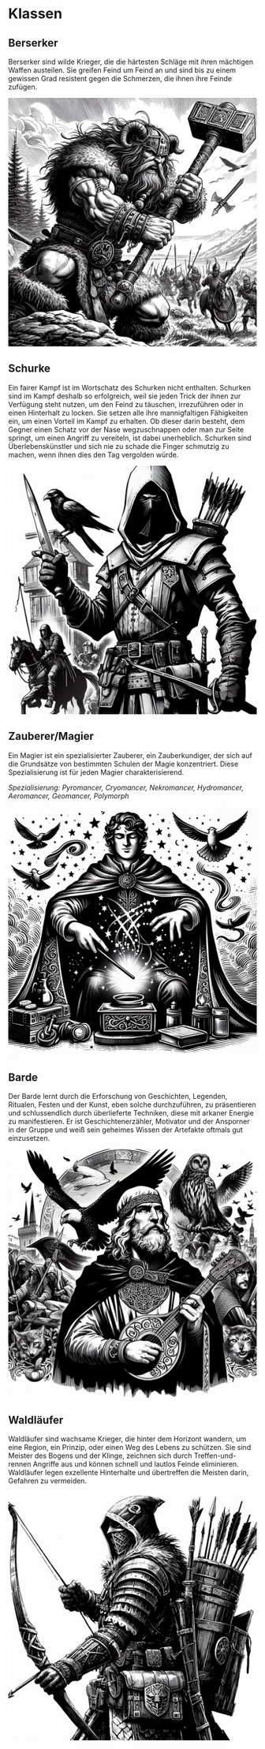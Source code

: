 # Klassen

## Berserker

Berserker sind wilde Krieger, die die härtesten Schläge mit ihren mächtigen Waffen austeilen. Sie greifen Feind um Feind an und sind bis zu einem gewissen Grad resistent gegen die Schmerzen, die ihnen ihre Feinde zufügen.

![image](/images/berserker.jpg)

## Schurke

Ein fairer Kampf ist im Wortschatz des Schurken nicht enthalten. Schurken sind im Kampf deshalb so erfolgreich, weil sie jeden Trick der ihnen zur Verfügung steht nutzen, um den Feind zu täuschen, irrezuführen oder in einen Hinterhalt zu locken. Sie setzen alle ihre mannigfaltigen Fähigkeiten ein, um einen Vorteil im Kampf zu erhalten. Ob dieser darin besteht, dem Gegner einen Schatz vor der Nase wegzuschnappen oder man zur Seite springt, um einen Angriff zu vereiteln, ist dabei unerheblich. Schurken sind Überlebenskünstler und sich nie zu schade die Finger schmutzig zu machen, wenn ihnen dies den Tag vergolden würde.

![image](/images/schurke.jpg)

## Zauberer/Magier

Ein Magier ist ein spezialisierter Zauberer, ein Zauberkundiger, der sich auf die Grundsätze von bestimmten Schulen der Magie konzentriert. Diese Spezialisierung ist für jeden Magier charakterisierend.

*Spezialisierung: Pyromancer, Cryomancer, Nekromancer, Hydromancer, Aeromancer, Geomancer, Polymorph*

![image](/images/magier.jpg)

## Barde

Der Barde lernt durch die Erforschung von Geschichten, Legenden, Ritualen, Festen und der Kunst, eben solche durchzuführen, zu präsentieren und schlussendlich durch überlieferte Techniken, diese mit arkaner Energie zu manifestieren. Er ist Geschichtenerzähler, Motivator und der Ansporner in der Gruppe und weiß sein geheimes Wissen der Artefakte oftmals gut einzusetzen.

![image](/images/barde.jpg)

## Waldläufer

Waldläufer sind wachsame Krieger, die hinter dem Horizont wandern, um eine Region, ein Prinzip, oder einen Weg des Lebens zu schützen. Sie sind Meister des Bogens und der Klinge, zeichnen sich durch Treffen-und-rennen Angriffe aus und können schnell und lautlos Feinde eliminieren. Waldläufer legen exzellente Hinterhalte und übertreffen die Meisten darin, Gefahren zu vermeiden.

![image](/images/waldlaeufer.jpg)
